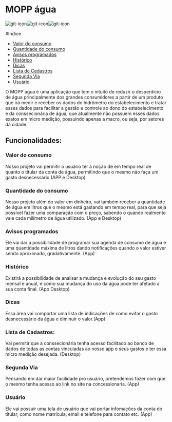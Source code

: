 # MOPP água
![git-icon](https://img.icons8.com/cotton/2x/plumbing.png)![git-icon]()![git-icon]()

#Indice
 - [Valor do consumo](#valor-do-consumo)
 - [Quantidade do consumo](#quantidade-do-consumo)
 - [Avisos programados](#avisos-programados)
 - [Histórico](#histórico)
 - [Dicas](#dicas)
 - [Lista de Cadastros](#lista-de-cadastros)
 - [Segunda Via](#segunda-via)
 - [Usuário](#usuário)

  O MOPP água é uma aplicação que tem o intuito de reduzir o desperdício de água principalmente dos grandes consumidores a partir de um produto que irá medir e receber os dados do hidrômetro do estabelecimento e tratar esses dados para facilitar a gestão e controle ao dono do estabelecimento e da conssecionária de água, que atualmente não possuem esses dados exatos em micro medição, possuindo apenas a macro, ou seja, por setores da cidade. 

## Funcionalidades:

### Valor do consumo

  Nosso projeto vai permitir o usuário ter a noção de em tempo real de quanto o titular da conta de água, permitindo que o mesmo não faça um gasto desnecessário.(APP e Desktop)
  
### Quantidade do consumo
  Nosso projeto além do valor em dinheiro, vai também receber a quantidade de água em litros que o mesmo está gastando em tempo real, para que seja possível fazer uma comparação com o preço, sabendo o quando realmente vale cada milímetro de água utilizado. (App e Desktop)

### Avisos programados
  Ele vai dar a possibilidade de programar sua agenda de consumo de água e uma quantidade máxima de litros dando notificações quando o valor estiver sendo aproximado, gradativamente. (App)
  
### Histórico 
  Existirá a possibilidade de analisar a mudança e evolução do seu gasto mensal e anual, e como sua mudança do uso da água pode ter afetado a sua conta final. (App Desktop)
  
### Dicas 
  Essa área vai comportar uma lista de indicações de como evitar o gasto desnecessário da água e diminuir o valor.(App)
  
### Lista de Cadastros:
Vai permitir que a conssecionária tenha acesso facilitado ao banco de dados de todas as contas vinculadas ao nosso app e seus gastos e ter essa micro medição desejada. (Desktop)

### Segunda Via
  Pensando em dar maior facilidade pro usuário, pretendemos fazer com que o mesmo tenha acesso ao link no site na concessionaria. (App)
  
### Usuário
  Ele vai possuir uma tela de usuário que vai portar infomações da conta do titular, como nome matrícula, email e telefone para contato etc. (App)
##
  
